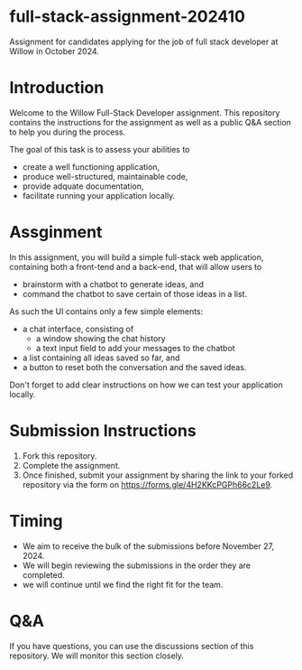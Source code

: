 # full-stack-assignment-202410
Assignment for candidates applying for the job of full stack developer at Willow in October 2024.

# Introduction

Welcome to the Willow Full-Stack Developer assignment. This repository contains the instructions for the assignment as well as a public Q&A section to help you during the process.

The goal of this task is to assess your abilities to 
* create a well functioning application,
* produce well-structured, maintainable code, 
* provide adquate documentation,
* facilitate running your application locally.

# Assginment

In this assignment, you will build a simple full-stack web application, containing both a front-tend and a back-end, that will allow users to 

* brainstorm with a chatbot to generate ideas, and
* command the chatbot to save certain of those ideas in a list.

As such the UI contains only a few simple elements:

* a chat interface, consisting of
  * a window showing the chat history
  * a text input field to add your messages to the chatbot
* a list containing all ideas saved so far, and
* a button to reset both the conversation and the saved ideas.

Don't forget to add clear instructions on how we can test your application locally. 

# Submission Instructions

1.	Fork this repository.
2.	Complete the assignment.
3.	Once finished, submit your assignment by sharing the link to your forked repository via the form on https://forms.gle/4H2KKcPGPh66c2Le9.

# Timing

* We aim to receive the bulk of the submissions before November 27, 2024.
* We will begin reviewing the submissions in the order they are completed.
* we will continue until we find the right fit for the team.

# Q&A

If you have questions, you can use the discussions section of this repository. We will monitor this section closely.
